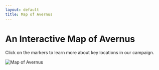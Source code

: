 ```yaml
---
layout: default
title: Map of Avernus
---
```

# An Interactive Map of Avernus

Click on the markers to learn more about key locations in our campaign.

<div id="map-container" style="position: relative;">
  <img src="{{ '/assets/images/avernus-map.jpg' | relative_url }}" alt="Map of Avernus" id="map-image">
  <!-- Markers will be added here by JavaScript -->
</div>

<div id="map-tooltip" class="map-tooltip" style="display: none;">
  <h3 id="tooltip-title"></h3>
  <p id="tooltip-description"></p>
</div>

<script>
  const locationsData = {{ site.data.locations | jsonify }};
</script>
<script src="{{ '/assets/js/map.js' | relative_url }}"></script>
